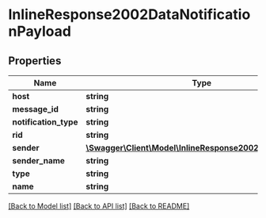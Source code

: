 # InlineResponse2002DataNotificationPayload

## Properties
Name | Type | Description | Notes
------------ | ------------- | ------------- | -------------
**host** | **string** |  | [optional] 
**message_id** | **string** |  | [optional] 
**notification_type** | **string** |  | [optional] 
**rid** | **string** |  | [optional] 
**sender** | [**\Swagger\Client\Model\InlineResponse2002DataMessageU**](InlineResponse2002DataMessageU.md) |  | [optional] 
**sender_name** | **string** |  | [optional] 
**type** | **string** |  | [optional] 
**name** | **string** |  | [optional] 

[[Back to Model list]](../../README.md#documentation-for-models) [[Back to API list]](../../README.md#documentation-for-api-endpoints) [[Back to README]](../../README.md)


